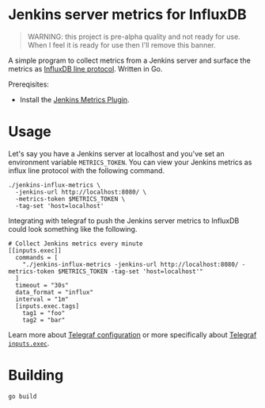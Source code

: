 # Jenkins server metrics for InfluxDB

> WARNING: this project is pre-alpha quality and not ready for use.  When I feel it is ready for use then I'll remove this banner.

A simple program to collect metrics from a Jenkins server and surface the
metrics as [InfluxDB line protocol][idb-line-protocol].  Written in Go.

Prereqisites:

- Install the [Jenkins Metrics Plugin][jenkins-metrics].

# Usage

Let's say you have a Jenkins server at localhost and you've set an environment
variable `METRICS_TOKEN`.  You can view your Jenkins metrics as influx line
protocol with the following command.

    ./jenkins-influx-metrics \
      -jenkins-url http://localhost:8080/ \
      -metrics-token $METRICS_TOKEN \
      -tag-set 'host=localhost'

Integrating with telegraf to push the Jenkins server metrics to InfluxDB could
look something like the following.

    # Collect Jenkins metrics every minute
    [[inputs.exec]]
      commands = [
        "./jenkins-influx-metrics -jenkins-url http://localhost:8080/ -metrics-token $METRICS_TOKEN -tag-set 'host=localhost'"
      ]
      timeout = "30s"
      data_format = "influx"
      interval = "1m"
      [inputs.exec.tags]
        tag1 = "foo"
        tag2 = "bar"

Learn more about [Telegraf configuration][telegraf-conf] or more specifically
about [Telegraf `inputs.exec`][telegraf-exec].

# Building

    go build

[idb-line-protocol]: https://docs.influxdata.com/influxdb/v1.2/write_protocols/line_protocol_tutorial/
[jenkins-metrics]: https://wiki.jenkins-ci.org/display/JENKINS/Metrics+Plugin
[telegraf-conf]: https://github.com/influxdata/telegraf/blob/master/docs/CONFIGURATION.md
[telegraf-exec]: https://github.com/influxdata/telegraf/blob/master/etc/telegraf.conf
